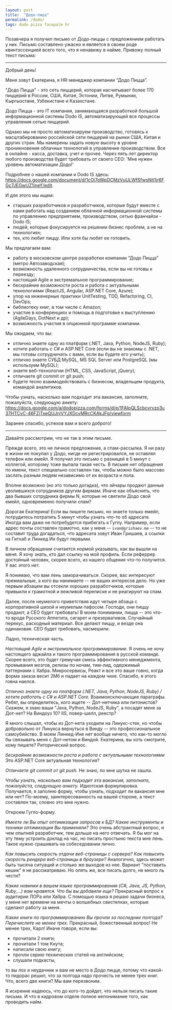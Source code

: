 ```yaml
---
layout: post
title:  "Додо-пица"
permalink: /dodo/
tags: dodo pizza facepalm hr
---
```


Позавчера я получил письмо от Додо-пиццы с предложением работать у них. Письмо
составлено ужасно и является в своем роде квинтэссенцией всего того, что я
ненавижу в найме. Привожу полный текст письма:

<hr>

Добрый день!

Меня зовут Екатерина, я HR-менеджер компании “Додо Пицца”.

"Додо Пицца" - это сеть пиццерий, которая насчитывает более 170 пиццерий в
России, США, Китае, Эстонии, Литве, Румынии, Кыргызстане, Узбекистане и
Казахстане.

Додо Пицца - это IT компания, занимающаяся разработкой большой информационной
системы Dodo IS, автоматизирующей все процессы управления сетью пиццерий.

Однако мы не просто автоматизируем производство, готовясь к масштабированию
российской сети пиццерий на рынки США, Китая и других стран. Мы намерены задать
новую высоту в уровне проникновения облачных технологий в управление
производством. Все в онлайне - касса, доставка, учет и прочее. Через пять лет
директор любого производства будет требовать от своего CEO: 'Мне нужен уровень
автоматизации Додо!'

Подробнее о нашей компании и Dodo IS здесь:
https://docs.google.com/document/d/1cOi7oWpDCMzVuULWfSfwsNit1jr6FGc7JEGwUZ1ineY/edit.

И для этого мы ищем:

- старших разработчиков и разработчиков, которые будут вместе с нами работать
  над созданием облачной информационной системы по управлению предприятием,
  производством, сетью франчайзи - Dodo IS;
- людей, которые фокусируется на решении бизнес проблем, а не на технологиях;
- тех, кто любит пиццу. Или хотя бы любят ее готовить.

Мы предлагаем вам:

- работу в московском центре разработки компании “Додо Пицца” (метро
  Автозаводская);
- возможность удаленного сотрудничества, если вы не готовы к переезду;
- настоящий Agile и экстремальное программирование;
- бескрайние возможности роста и работа с актуальными технологиями (ReactJS,
  Angular, ASP.NET Core, Azure);
- упор на инженерные практики UnitTesting, TDD, Refactoring, CI, DevOps;
- библиотеку книг, в том числе с Amazon;
- участие в конференциях и помощь в подготовке к выступлению (AgileDays, DotNext
  и др);
- возможность участия в опционной программе компании.

Мы ожидаем, что вы:

- отлично знаете одну из платформ (.NET, Java, Python, NodeJS, Ruby);
- хотите работать с C# и ASP.NET Core (если вы не знакомы с .NET, мы готовы
  сотрудничать с вами, если вы будете его учить);
- отлично знаете СУБД MySQL, MS SQL Server или PostgreSQL (мы используем MySQL);
- знаете веб-технологии (HTML, CSS, JavaScript, jQuery);
- отличаете git commit от git push;
- будете тесно взаимодействовать с бизнесом, владельцем продукта, командой
  аналитиков.

Чтобы узнать, насколько вам подходит эта вакансия, заполните, пожалуйста,
следующую анкету:
https://docs.google.com/a/dodopizza.com/forms/d/e/1FAIpQLScbcvrvzo3u37HTCvC-46FZjTxeQUJnjVYJXDcvMRcCKAkJFg/viewform

Заранее спасибо, успехов вам и всего доброго!

<hr>

Давайте рассмотрим, что не так в этим письме.

Прежде всего, это не личное предложение, а спам-рассылка. Я ни разу в жизни не
покупал у Додо, нигде не регистрировался, не оставлял телефон или емейл. Я
получил это письмо с разницей в 5 минут с коллегой, которому тоже выпала такая
честь. В письме нет обращения по имени, текст специально составлен так, чтобы
можно было массово заслать разным людям независимо от их возраста и пола.

Вполне возможно (но это только догадка), что эйчары продают данные уволившихся
сотрудников другим фирмам. Иначе как объяснить, что два бывших сотрудника фирмы
N, которые не светили Додо свой емейл, одновременно получили спам?

Дорогая Екатерина! Если вы пишете письмо, но знаете только емейл, потрудитесь
потратить 5 минут чтобы узнать что-то об адресате. Иногда вам даже не
потребудется прибегать к Гуглу. Например, если адрес почты составлен грамотно,
как у меня -- `ivan@grishaev.me` -- то не составит труда догадаться, что
адресата зовут Иван Гришаев, а ссылки на Гитхаб и Линкед Ин будут первыми.

В личном обращении считается нормой указывать, как вы вышли на меня. Я хочу
знать, кто дал ссылку на мой профиль. Если реферрер достойный человек, скорее
всего, из нашего общения что-то получится. У вас этого нет.

Я понимаю, что вам лень заморачиваться. Скорее, вас интересуют премиальные, а
кого вы нанимаете -- не ваших интересов дело. Но уже первым абзацем вы отсекли
хороших разработчиков, которые привыкли к грамотной и вежливой переписке и не
реагируют на спам.

Далее, после неумелого приветствия идут четыре абзаца с корпоративной шизой и
неумелым пафосом. Господи, они пиццу продают, а СЕО будет требовать! В моем
понимании, пицца -- это что-то вроде Русского Аппетита, сигарет и
презервативов. Случайный перекус, расходный материал. Все делают пиццу, и везде
она одинаковая. СЕО будет требовать, насмешили.

Ладно, техническая часть.

*Настоящий Agile и экстремальное программирование*. Я очень не хочу настоящего
аджайла и такого программирования в русской команде. Скорее всего, это будет
гремучая смесь эффективного менеджмента, промывания мозгов, релизы по ночам,
тим-лид, одержимый паттернами с Хабра. Микросервисы, Реакт и все это ваше говно,
когда форма заказа весит 2Мб и падает на каждом чихе. Спасибо, я этого говна
наелся.

*Отлично знаете одну из платформ (.NET, Java, Python, NodeJS, Ruby) / хотите
работать с C# и ASP.NET Core*. Взаимоисключающие параграфы. Ребят, вы
определитесь, кого ищете -- Дот-нетчика или питонистов? Скажем, я знаю ваши
"Java, Python, NodeJS, Ruby", а посадят меня за Дот-нет? На Виндоуз 10? IIS,
повер-шелл, реестр?

Я много слышал, чтобы из Дот-нета уходили на Линукс-стек, но чтобы добровольно
от Линукса вернуться в Винду -- это профессиональное самоубийство. В моем
Линкед-Ине нет вообще ничего, что как-то могло бы связывать меня с Дот-нетом и
Виндой. Екатерина, вы хоть смотрите, кому пишете? Риторический вопрос.

*бескрайние возможности роста и работа с актуальными технологиями* Это ASP.NET
Core актуальная технология?

*Отличаете git commit от git push.* Не знаю, по мне шутка не зашла.

*Чтобы узнать, насколько вам подходит эта вакансия, заполните, пожалуйста,
следующую анкету*. Идиотская формулировка. Получается, я заполню форму, чтобы
узнать, подходит ли вакансия мне или нет? По-моему, заинтересованность на вашей
стороне, а текст составлен так, словно это мне нужно.

Откроем Гугло-форму.

*Имеете ли Вы опыт оптимизации запросов к БД? Какие инструменты и техники
оптимизации Вы применяли?* Это очень абстрактный вопрос, и чем опытней
разработчик, тем дольше на него отвечать. Я бы мог на эту тему устроить доклад
на час, но писать простыню текста мне лень. Такое нужно срашивать на
собеседовании лично.

*Как повысить скорость отдачи веб-страницы с сервера? Как повысить скорость
рендера веб-страницы в браузере?* Аналогично, здесь может быть тысяча ситуаций и
столько же выходов из нее. Вариант "поставить кешик" я не рассматриваю. Но опять
же, все писать долго, не много ль чести?

*Какие новинки в вашем языке программирования (C#, Java, JS, Python, Ruby,...)
вам нравятся. Что бы вы добавили еще?* Прекрасный вопрос к аудитирии ЛОРа или
Хабра. С помощью языка я решаю задачи бизнеса, у меня нет времени на мечты о
волшебных свистелках, которые сделают работу за меня.

*Какие книги по программированию Вы прочли за последние полгода? Перечислите не
менее трех.* Прекрасный, божественный вопрос! Не менее трех, Карл! Иначе говоря,
если вы:

- прочитали 2 книги;
- прочитали 1 том Кнута;
- написали свою книгу;
- прочли серию технических статей на английском;
- слушали подкасты,

то вы лох и неудачник и вам не место в Додо пицце, потому что какой-то пидорас
решил, что за полгода надо прочесть не менее трех книг. Что, всего две книги? Мы
вам перезвоним.

Я искренне надеюсь, что до кого-то дойдет, что нельзя писать такие письма. И что
в кадровом отделе полное непонимание того, как проводить найм.
